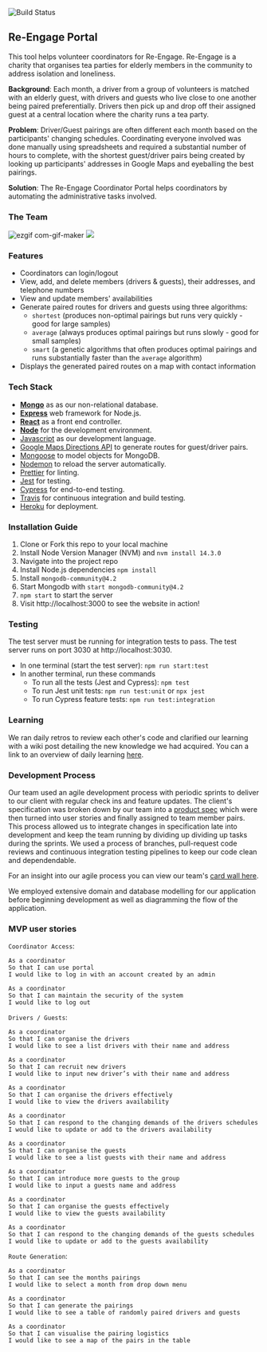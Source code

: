 ![Build Status][1]
## Re-Engage Portal
This tool helps volunteer coordinators for Re-Engage. Re-Engage is a charity that organises tea parties for elderly members in the community to address isolation and loneliness. 

**Background**: Each month, a driver from a group of volunteers is matched with an elderly guest, with drivers and guests who live close to one another being paired preferentially. Drivers then pick up and drop off their assigned guest at a central location where the charity runs a tea party. 

**Problem**: Driver/Guest pairings are often different each month based on the participants' changing schedules. Coordinating everyone involved was done manually using spreadsheets and required a substantial number of hours to complete, with the shortest guest/driver pairs being created by looking up participants' addresses in Google Maps and eyeballing the best pairings. 

**Solution**: The Re-Engage Coordinator Portal helps coordinators by automating the administrative tasks involved. 

### The Team
![ezgif com-gif-maker](https://user-images.githubusercontent.com/28805811/86462837-38583a80-bd24-11ea-8fb4-c4a69a212926.gif)
![](https://media.giphy.com/media/vFKqnCdLPNOKc/giphy.gif)
### Features
- Coordinators can login/logout
- View, add, and delete members (drivers & guests), their addresses, and telephone numbers
- View and update members' availabilities
- Generate paired routes for drivers and guests using three algorithms: 
  * `shortest` (produces non-optimal pairings but runs very quickly - good for large samples)
  * `average` (always produces optimal pairings but runs slowly - good for small samples)
  * `smart` (a genetic algorithms that often produces optimal pairings and runs substantially faster than the `average` algorithm)
- Displays the generated paired routes on a map with contact information

### Tech Stack
- **[Mongo](https://www.mongodb.com)** as as our non-relational database. 
- **[Express](https://expressjs.com/)** web framework for Node.js.
- **[React](https://reactjs.org)** as a front end controller. 
- **[Node](https://nodejs.org/en/)** for the development environment.
- [Javascript](https://developer.mozilla.org/en-US/docs/Web/JavaScript) as our development language.
- [Google Maps Directions API](https://developers.google.com/maps/documentation/directions/start) to generate routes for guest/driver pairs. 
- [Mongoose](https://mongoosejs.com) to model objects for MongoDB.
- [Nodemon](https://nodemon.io/) to reload the server automatically.
- [Prettier](https://prettier.io) for linting.
- [Jest](https://jestjs.io/) for testing.
- [Cypress](https://www.cypress.io/) for end-to-end testing.
- [Travis](https://travis-ci.org) for continuous integration and build testing.
- [Heroku](https://www.heroku.com) for deployment. 

### Installation Guide
1. Clone or Fork this repo to your local machine
2. Install Node Version Manager (NVM) and ```nvm install 14.3.0 ```
3. Navigate into the project repo
4. Install Node.js dependencies ```npm install```
5. Install ```mongodb-community@4.2```
6. Start Mongodb with ```start mongodb-community@4.2```
7. ```npm start``` to start the server
8. Visit http://localhost:3000 to see the website in action!

### Testing
The test server must be running for integration tests to pass. The test server runs on port 3030 at http://localhost:3030. 

* In one terminal (start the test server): `npm run start:test` 
* In another terminal, run these commands 
  * To run all the tests (Jest and Cypress): `npm test`
  * To run Jest unit tests: `npm run test:unit` or `npx jest`
  * To run Cypress feature tests: `npm run test:integration`

### Learning
We ran daily retros to review each other's code and clarified our learning with a wiki post detailing the new knowledge we had acquired. You can a link to an overview of daily learning [here](https://github.com/Tracht/charity-apr2020/wiki/Learnings).

### Development Process
Our team used an agile development process with periodic sprints to deliver to our client with regular check ins and feature updates. The client's specification was broken down by our team into a [product spec][2] which were then turned into user stories and finally assigned to team member pairs. This process allowed us to integrate changes in specification late into development and keep the team running by dividing up dividing up tasks during the sprints. We used a process of branches, pull-request code reviews and continuous integration testing pipelines to keep our code clean and dependendable.

For an insight into our agile process you can view our team's [card wall here](https://trello.com/b/tg4zTEhc/charity-april-2020).

We employed extensive domain and database modelling for our application before beginning development as well as diagramming the flow of the application.

### MVP user stories
`Coordinator Access`:

```
As a coordinator 
So that I can use portal 
I would like to log in with an account created by an admin
```

```
As a coordinator
So that I can maintain the security of the system
I would like to log out
```

`Drivers / Guests`:

```
As a coordinator
So that I can organise the drivers
I would like to see a list drivers with their name and address
```

```
As a coordinator 
So that I can recruit new drivers
I would like to input new driver’s with their name and address
```

```
As a coordinator 
So that I can organise the drivers effectively
I would like to view the drivers availability
```

```
As a coordinator 
So that I can respond to the changing demands of the drivers schedules
I would like to update or add to the drivers availability
```


```
As a coordinator
So that I can organise the guests
I would like to see a list guests with their name and address
```

```
As a coordinator 
So that I can introduce more guests to the group
I would like to input a guests name and address
```

```
As a coordinator 
So that I can organise the guests effectively
I would like to view the guests availability
```

```
As a coordinator 
So that I can respond to the changing demands of the guests schedules
I would like to update or add to the guests availability
```

`Route Generation`:

```
As a coordinator 
So that I can see the months pairings
I would like to select a month from drop down menu
```

```
As a coordinator 
So that I can generate the pairings
I would like to see a table of randomly paired drivers and guests
```

```
As a coordinator 
So that I can visualise the pairing logistics
I would like to see a map of the pairs in the table
```

[1]: https://travis-ci.org/Tracht/charity-apr2020.svg?branch=master
[2]: https://github.com/Tracht/charity-apr2020/wiki/Product-Spec

